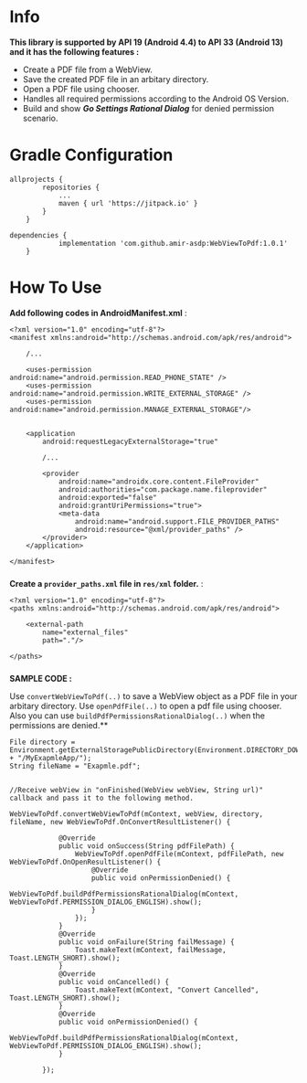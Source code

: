 # Info
**This library is supported by API 19 (Android 4.4) to API 33 (Android 13) and it has the following features :**

- Create a PDF file from a WebView.
- Save the created PDF file in an arbitary directory.
- Open a PDF file using chooser.
- Handles all required permissions according to the Android OS Version.
- Build and show ***Go Settings Rational Dialog*** for denied permission scenario. 

### 
### 
### 
# Gradle Configuration
```
allprojects {
		repositories {
			...
			maven { url 'https://jitpack.io' }
		}
	}
```

```
dependencies {
	        implementation 'com.github.amir-asdp:WebViewToPdf:1.0.1'
	}
```

### 
### 
### 
# How To Use
**Add following codes in AndroidManifest.xml** :
```
<?xml version="1.0" encoding="utf-8"?>
<manifest xmlns:android="http://schemas.android.com/apk/res/android">
    
    /...
    
    <uses-permission android:name="android.permission.READ_PHONE_STATE" />
    <uses-permission android:name="android.permission.WRITE_EXTERNAL_STORAGE" />
    <uses-permission android:name="android.permission.MANAGE_EXTERNAL_STORAGE"/>
    

    <application        
        android:requestLegacyExternalStorage="true"
        
        /...

        <provider
            android:name="androidx.core.content.FileProvider"
            android:authorities="com.package.name.fileprovider"
            android:exported="false"
            android:grantUriPermissions="true">
            <meta-data
                android:name="android.support.FILE_PROVIDER_PATHS"
                android:resource="@xml/provider_paths" />
        </provider>
    </application>

</manifest>
```

### 
**Create a `provider_paths.xml` file in `res/xml` folder.** :
```
<?xml version="1.0" encoding="utf-8"?>
<paths xmlns:android="http://schemas.android.com/apk/res/android">

    <external-path
        name="external_files"
        path="."/>

</paths>
```

### 
**SAMPLE CODE :**

Use `convertWebViewToPdf(..)` to save a WebView object as a PDF file in your arbitary directory. Use `openPdfFile(..)` to open a pdf file using chooser.
Also you can use `buildPdfPermissionsRationalDialog(..)` when the permissions are denied.**
```
File directory = Environment.getExternalStoragePublicDirectory(Environment.DIRECTORY_DOWNLOADS + "/MyExapmleApp/");
String fileName = "Exapmle.pdf";


//Receive webView in "onFinished(WebView webView, String url)" callback and pass it to the following method.

WebViewToPdf.convertWebViewToPdf(mContext, webView, directory, fileName, new WebViewToPdf.OnConvertResultListener() {

            @Override
            public void onSuccess(String pdfFilePath) {
                WebViewToPdf.openPdfFile(mContext, pdfFilePath, new WebViewToPdf.OnOpenResultListener() {
                    @Override
                    public void onPermissionDenied() {
                        WebViewToPdf.buildPdfPermissionsRationalDialog(mContext, WebViewToPdf.PERMISSION_DIALOG_ENGLISH).show();
                    }
                });
            }
            @Override
            public void onFailure(String failMessage) {
                Toast.makeText(mContext, failMessage, Toast.LENGTH_SHORT).show();
            }
            @Override
            public void onCancelled() {
                Toast.makeText(mContext, "Convert Cancelled", Toast.LENGTH_SHORT).show();
            }
            @Override
            public void onPermissionDenied() {
                WebViewToPdf.buildPdfPermissionsRationalDialog(mContext, WebViewToPdf.PERMISSION_DIALOG_ENGLISH).show();
            }
            
        });
```
